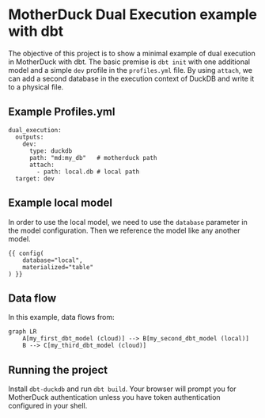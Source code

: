 # MotherDuck Dual Execution example with dbt

The objective of this project is to show a minimal example of dual execution in MotherDuck with dbt. The basic premise is `dbt init` with one additional model and a simple `dev` profile in the `profiles.yml` file. By using `attach`, we can add a second database in the execution context of DuckDB and write it to a physical file.

## Example Profiles.yml

```
dual_execution:
  outputs:
    dev:
      type: duckdb
      path: "md:my_db"   # motherduck path
      attach:
        - path: local.db # local path
  target: dev
```

## Example local model

In order to use the local model, we need to use the `database` parameter in the model configuration. Then we reference the model like any another model.

```
{{ config(
    database="local",
    materialized="table"
) }}
```

## Data flow

In this example, data flows from:

```mermaid
graph LR
    A[my_first_dbt_model (cloud)] --> B[my_second_dbt_model (local)]
    B --> C[my_third_dbt_model (cloud)]
```

## Running the project

Install `dbt-duckdb` and run `dbt build`. Your browser will prompt you for MotherDuck authentication unless you have token authentication configured in your shell.


